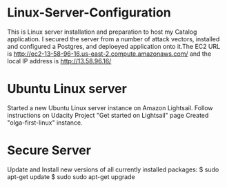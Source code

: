 # Linux-Server-Configuration
This is Linux server installation and preparation to host my Catalog application. I secured the server from a number of attack vectors, installed and configured a Postgres, and deploeyed application onto it.The EC2 URL is 
http://ec2-13-58-96-16.us-east-2.compute.amazonaws.com/ and the local IP address is http://13.58.96.16/

# Ubuntu Linux server
Started a new Ubuntu Linux server instance on Amazon Lightsail.
Follow instructions on Udacity Project "Get started on Lightsail" page
Created "olga-first-linux" instance.

# Secure Server
Update and Install new versions of all currently installed packages:
 $ sudo apt-get update
 $ sudo sudo apt-get upgrade

